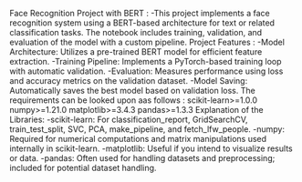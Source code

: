 Face Recognition Project with BERT :
-This project implements a face recognition system using a BERT-based architecture for text or related classification tasks. The notebook includes training, validation, and evaluation of the model with a custom pipeline.
Project Features :
-Model Architecture: Utilizes a pre-trained BERT model for efficient feature extraction.
-Training Pipeline: Implements a PyTorch-based training loop with automatic validation.
-Evaluation: Measures performance using loss and accuracy metrics on the validation dataset.
-Model Saving: Automatically saves the best model based on validation loss.
The requirements can be looked upon aas follows :
scikit-learn>=1.0.0
numpy>=1.21.0
matplotlib>=3.4.3
pandas>=1.3.3
Explanation of the Libraries:
-scikit-learn:
For classification_report, GridSearchCV, train_test_split, SVC, PCA, make_pipeline, and fetch_lfw_people.
-numpy:
Required for numerical computations and matrix manipulations used internally in scikit-learn.
-matplotlib:
Useful if you intend to visualize results or data.
-pandas:
Often used for handling datasets and preprocessing; included for potential dataset handling.

